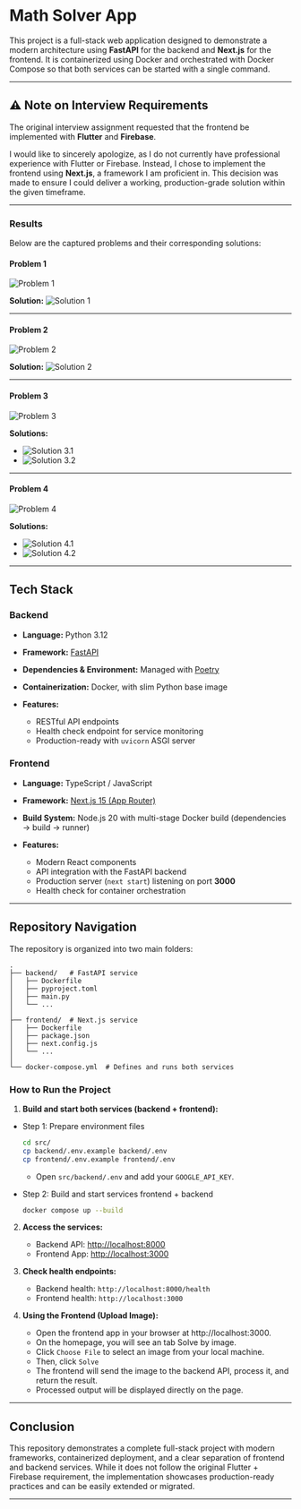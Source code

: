 # Math Solver App

This project is a full-stack web application designed to demonstrate a modern architecture using **FastAPI** for the backend and **Next.js** for the frontend. It is containerized using Docker and orchestrated with Docker Compose so that both services can be started with a single command.

---

## ⚠️ Note on Interview Requirements

The original interview assignment requested that the frontend be implemented with **Flutter** and **Firebase**.

I would like to sincerely apologize, as I do not currently have professional experience with Flutter or Firebase. Instead, I chose to implement the frontend using **Next.js**, a framework I am proficient in. This decision was made to ensure I could deliver a working, production-grade solution within the given timeframe.

---

### Results

Below are the captured problems and their corresponding solutions:

#### Problem 1
![Problem 1](assets/problem_1.png)

**Solution:**
![Solution 1](assets/solution_1.png)

---

#### Problem 2
![Problem 2](assets/problem_2.png)

**Solution:**
![Solution 2](assets/solution_2.png)

---

#### Problem 3
![Problem 3](assets/problem_3.png)

**Solutions:**
- ![Solution 3.1](assets/solution_3.1.png)
- ![Solution 3.2](assets/solution_3.2.png)

---

#### Problem 4
![Problem 4](assets/problem_4.png)

**Solutions:**
- ![Solution 4.1](assets/solution_4.1.png)
- ![Solution 4.2](assets/solution_4.2.png)

---

## Tech Stack

### Backend

* **Language:** Python 3.12
* **Framework:** [FastAPI](https://fastapi.tiangolo.com/)
* **Dependencies & Environment:** Managed with [Poetry](https://python-poetry.org/)
* **Containerization:** Docker, with slim Python base image
* **Features:**

  * RESTful API endpoints
  * Health check endpoint for service monitoring
  * Production-ready with `uvicorn` ASGI server

### Frontend

* **Language:** TypeScript / JavaScript
* **Framework:** [Next.js 15 (App Router)](https://nextjs.org/)
* **Build System:** Node.js 20 with multi-stage Docker build (dependencies → build → runner)
* **Features:**

  * Modern React components
  * API integration with the FastAPI backend
  * Production server (`next start`) listening on port **3000**
  * Health check for container orchestration

---

## Repository Navigation

The repository is organized into two main folders:

```
.
├── backend/   # FastAPI service
│   ├── Dockerfile
│   ├── pyproject.toml
│   ├── main.py
│   └── ...
│
├── frontend/  # Next.js service
│   ├── Dockerfile
│   ├── package.json
│   ├── next.config.js
│   └── ...
│
└── docker-compose.yml  # Defines and runs both services
```

### How to Run the Project

1. **Build and start both services (backend + frontend):**
- Step 1: Prepare environment files
   ```bash
   cd src/
   cp backend/.env.example backend/.env
   cp frontend/.env.example frontend/.env
   ```
   * Open `src/backend/.env` and add your `GOOGLE_API_KEY`.

- Step 2: Build and start services frontend + backend
   ```bash
   docker compose up --build
   ```

2. **Access the services:**

   * Backend API: [http://localhost:8000](http://localhost:8000)
   * Frontend App: [http://localhost:3000](http://localhost:3000)

3. **Check health endpoints:**

   * Backend health: `http://localhost:8000/health`
   * Frontend health: `http://localhost:3000`

4. **Using the Frontend (Upload Image):**

   * Open the frontend app in your browser at http://localhost:3000.
   * On the homepage, you will see an tab Solve by image.
   * Click `Choose File` to select an image from your local machine.
   * Then, click `Solve`
   * The frontend will send the image to the backend API, process it, and return the result.
   * Processed output will be displayed directly on the page.

---


## Conclusion

This repository demonstrates a complete full-stack project with modern frameworks, containerized deployment, and a clear separation of frontend and backend services. While it does not follow the original Flutter + Firebase requirement, the implementation showcases production-ready practices and can be easily extended or migrated.

---
